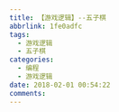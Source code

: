 ```yaml
---
title: 【游戏逻辑】--五子棋
abbrlink: 1fe0adfc
tags:
  - 游戏逻辑
  - 五子棋
categories:
  - 编程
  - 游戏逻辑
date: 2018-02-01 00:54:22
comments:
---
```


